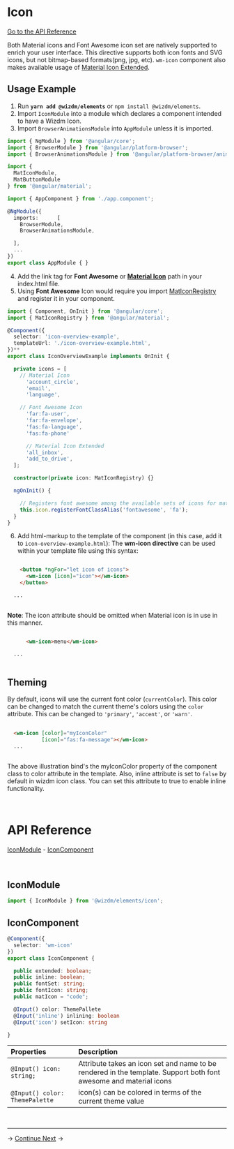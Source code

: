 

# Icon

[Go to the API Reference](#api-reference)

Both Material icons and Font Awesome icon set are natively supported to enrich your user interface. This directive supports both icon fonts and SVG icons, but not bitmap-based formats(png, jpg, etc). `wm-icon` component also makes available usage of [Material Icon Extended](https://petershaggynoble.github.io/MDI-Sandbox/extended/).


## Usage Example

1. Run **`yarn add @wizdm/elements`** or `npm install @wizdm/elements`.
2. Import `IconModule` into a module which declares a component intended to have a Wizdm Icon.
3. Import `BrowserAnimationsModule` into `AppModule`  unless it is imported.
```typescript
import { NgModule } from '@angular/core';
import { BrowserModule } from '@angular/platform-browser';
import { BrowserAnimationsModule } from '@angular/platform-browser/animations';

import {
  MatIconModule,
  MatButtonModule
} from '@angular/material';

import { AppComponent } from './app.component';

@NgModule({
  imports:      [   
    BrowserModule, 
    BrowserAnimationsModule,

  ],
  ...
})
export class AppModule { }


```
4. Add the link tag for **Font Awesome**  or [**Material Icon**](https://google.github.io/material-design-icons/#icon-font-for-the-web) path in your index.html file.
5. Using **Font Awesome** Icon would require you import [MatIconRegistry](https://material.angular.io/components/icon/overview#registering-icons) and register it in your component.

```typescript
import { Component, OnInit } from '@angular/core';
import { MatIconRegistry } from '@angular/material';

@Component({
  selector: 'icon-overview-example',
  templateUrl: './icon-overview-example.html',
})**
export class IconOverviewExample implements OnInit { 

  private icons = [
    // Material Icon 
      'account_circle',
      'email',
      'language',

    // Font Awesome Icon
      'far:fa-user',
      'far:fa-envelope',
      'fas:fa-language',
      'fas:fa-phone'

      // Material Icon Extended
      'all_inbox',
      'add_to_drive',
  ];

  constructor(private icon: MatIconRegistry) {}

  ngOnInit() {

    // Registers font awesome among the available sets of icons for mat-icon component
    this.icon.registerFontClassAlias('fontawesome', 'fa');
  }
}


``` 

6. Add html-markup to the template of the component (in this case, add it to `icon-overview-example.html`):
The **wm-icon directive** can be used within your template file using this syntax:

```html

    <button *ngFor="let icon of icons">
      <wm-icon [icon]="icon"></wm-icon>
    </button>

  ...
  
```

**Note**:  The icon attribute should be omitted when Material icon is in use in this manner.

```html

      <wm-icon>menu</wm-icon>

  ...
  
```

## Theming
By default, icons will use the current font color (`currentColor`). This color can be changed to
match the current theme's colors using the `color` attribute. This can be changed to
`'primary'`, `'accent'`, or `'warn'`.


```html
 
  <wm-icon [color]="myIconColor"
           [icon]="fas:fa-message"></wm-icon>
  ...
  
```
The above illustration bind's the myIconColor property of the component class to color attribute in the template.
Also, inline attribute is set to `false` by default in wizdm icon class. You can set this attribute to true to enable inline functionality.

&nbsp;


# API Reference
[IconModule](#iconmodule) - [IconComponent](#Iconcomponent) 


&nbsp;  

## IconModule 

```typescript
import { IconModule } from '@wizdm/elements/icon';
```

## IconComponent

```typescript
@Component({
  selector: 'wm-icon'
})
export class IconComponent {

  public extended: boolean;
  public inline: boolean;
  public fontSet: string;
  public fontIcon: string;
  public matIcon = "code";

  @Input() color: ThemePallete
  @Input('inline') inlining: boolean
  @Input('icon') setIcon: string

}
```

| **Properties**                 | **Description**                                                                                                   |
| :----------------------------- | :---------------------------------------------------------------------------------------------------------------- |
| `@Input() icon: string;`       | Attribute takes an icon set and name to be rendered in the template. Support both font awesome and material icons |
| `@Input() color: ThemePalette` | icon(s) can be colored in terms of the current theme value                                                        |

&nbsp;

---  
->
[Continue Next](docs/toc?go=next) 
->
